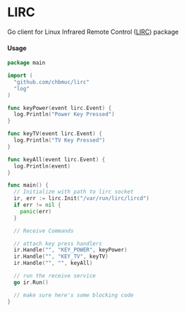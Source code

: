 LIRC
====

Go client for Linux Infrared Remote Control ([LIRC](http://www.lirc.org)) package

#### Usage

```go
package main

import (
  "github.com/chbmuc/lirc"
  "log"
)

func keyPower(event lirc.Event) {
  log.Println("Power Key Pressed")
}

func keyTV(event lirc.Event) {
  log.Println("TV Key Pressed")
}

func keyAll(event lirc.Event) {
  log.Println(event)
}

func main() {
  // Initialize with path to lirc socket
  ir, err := lirc.Init("/var/run/lirc/lircd")
  if err != nil {
    panic(err)
  }

  // Receive Commands

  // attach key press handlers
  ir.Handle("", "KEY_POWER", keyPower)
  ir.Handle("", "KEY_TV", keyTV)
  ir.Handle("", "", keyAll)

  // run the receive service
  go ir.Run()

  // make sure here's some blocking code
}
```
